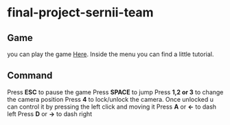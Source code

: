 # final-project-sernii-team

## Game

you can play the game [Here](https://sapienzainteractivegraphicscourse.github.io/final-project-la_dl-team/).
Inside the menu you can find a little tutorial.

## Command 

Press **ESC** to pause the game
Press **SPACE** to jump
Press **1,2 or 3** to change the camera position
Press **4** to lock/unlock the camera. Once unlocked u can control it by pressing the left click and moving it
Press **A** or **←** to dash left
Press **D** or **→** to dash right
